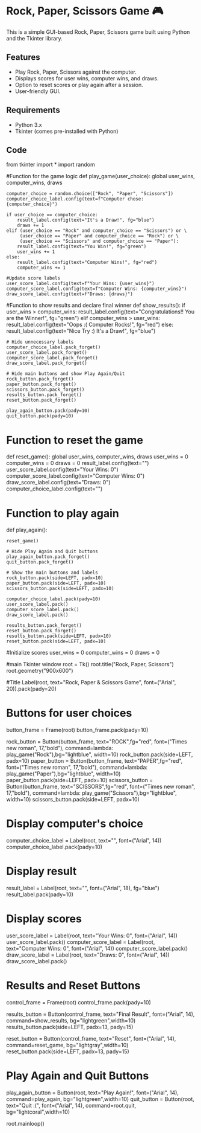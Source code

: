 # Rock, Paper, Scissors Game 🎮

This is a simple GUI-based Rock, Paper, Scissors game built using Python and the Tkinter library.

## Features
- Play Rock, Paper, Scissors against the computer.
- Displays scores for user wins, computer wins, and draws.
- Option to reset scores or play again after a session.
- User-friendly GUI.

## Requirements
- Python 3.x
- Tkinter (comes pre-installed with Python)

## Code

from tkinter import *
import random

#Function for the game logic
def play_game(user_choice):
    global user_wins, computer_wins, draws

    computer_choice = random.choice(["Rock", "Paper", "Scissors"])
    computer_choice_label.config(text=f"Computer chose: {computer_choice}")

    if user_choice == computer_choice:
        result_label.config(text="It's a Draw!", fg="blue")
        draws += 1
    elif (user_choice == "Rock" and computer_choice == "Scissors") or \
         (user_choice == "Paper" and computer_choice == "Rock") or \
         (user_choice == "Scissors" and computer_choice == "Paper"):
        result_label.config(text="You Win!", fg="green")
        user_wins += 1
    else:
        result_label.config(text="Computer Wins!", fg="red")
        computer_wins += 1

    #Update score labels
    user_score_label.config(text=f"Your Wins: {user_wins}")
    computer_score_label.config(text=f"Computer Wins: {computer_wins}")
    draw_score_label.config(text=f"Draws: {draws}")

#Function to show results and declare final winner
def show_results():
    if user_wins > computer_wins:
        result_label.config(text="Congratulations!! You are the Winner!", fg="green")
    elif computer_wins > user_wins:
        result_label.config(text="Oops :(  Computer Rocks!", fg="red")
    else:
        result_label.config(text="Nice Try :) It's a Draw!", fg="blue")

    # Hide unnecessary labels
    computer_choice_label.pack_forget()
    user_score_label.pack_forget()
    computer_score_label.pack_forget()
    draw_score_label.pack_forget()

    # Hide main buttons and show Play Again/Quit
    rock_button.pack_forget()
    paper_button.pack_forget()
    scissors_button.pack_forget()
    results_button.pack_forget()
    reset_button.pack_forget()

    play_again_button.pack(pady=10)
    quit_button.pack(pady=10)

# Function to reset the game
def reset_game():
    global user_wins, computer_wins, draws
    user_wins = 0
    computer_wins = 0
    draws = 0
    result_label.config(text="")
    user_score_label.config(text="Your Wins: 0")
    computer_score_label.config(text="Computer Wins: 0")
    draw_score_label.config(text="Draws: 0")
    computer_choice_label.config(text="")

# Function to play again
def play_again():

    reset_game()

    # Hide Play Again and Quit buttons
    play_again_button.pack_forget()
    quit_button.pack_forget()

    # Show the main buttons and labels
    rock_button.pack(side=LEFT, padx=10)
    paper_button.pack(side=LEFT, padx=10)
    scissors_button.pack(side=LEFT, padx=10)

    computer_choice_label.pack(pady=10)
    user_score_label.pack()
    computer_score_label.pack()
    draw_score_label.pack()

    results_button.pack_forget()
    reset_button.pack_forget()
    results_button.pack(side=LEFT, padx=10)
    reset_button.pack(side=LEFT, padx=10)

#Initialize scores
user_wins = 0
computer_wins = 0
draws = 0

#main Tkinter window
root = Tk()
root.title("Rock, Paper, Scissors")
root.geometry("900x600")

#Title
Label(root, text="Rock, Paper & Scissors Game", font=("Arial", 20)).pack(pady=20)

# Buttons for user choices
button_frame = Frame(root)
button_frame.pack(pady=10)

rock_button = Button(button_frame, text="ROCK",fg="red", font=("Times new roman", 17,"bold"), command=lambda: play_game("Rock"),bg="lightblue", width=10)
rock_button.pack(side=LEFT, padx=10)
paper_button = Button(button_frame, text="PAPER",fg="red", font=("Times new roman", 17,"bold"), command=lambda: play_game("Paper"),bg="lightblue", width=10)
paper_button.pack(side=LEFT, padx=10)
scissors_button = Button(button_frame, text="SCISSORS",fg="red", font=("Times new roman", 17,"bold"), command=lambda: play_game("Scissors"),bg="lightblue", width=10)
scissors_button.pack(side=LEFT, padx=10)

# Display computer's choice
computer_choice_label = Label(root, text="", font=("Arial", 14))
computer_choice_label.pack(pady=10)

# Display result
result_label = Label(root, text="", font=("Arial", 18), fg="blue")
result_label.pack(pady=10)

# Display scores
user_score_label = Label(root, text="Your Wins: 0", font=("Arial", 14))
user_score_label.pack()
computer_score_label = Label(root, text="Computer Wins: 0", font=("Arial", 14))
computer_score_label.pack()
draw_score_label = Label(root, text="Draws: 0", font=("Arial", 14))
draw_score_label.pack()

# Results and Reset Buttons
control_frame = Frame(root)
control_frame.pack(pady=10)

results_button = Button(control_frame, text="Final Result", font=("Arial", 14), command=show_results, bg="lightgreen",width=10)
results_button.pack(side=LEFT, padx=13, pady=15)

reset_button = Button(control_frame, text="Reset", font=("Arial", 14), command=reset_game, bg="lightgray",width=10)
reset_button.pack(side=LEFT, padx=13, pady=15)

# Play Again and Quit Buttons
play_again_button = Button(root, text="Play Again!", font=("Arial", 14), command=play_again, bg="lightgreen",width=10)
quit_button = Button(root, text="Quit :(", font=("Arial", 14), command=root.quit, bg="lightcoral",width=10)

root.mainloop()


